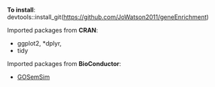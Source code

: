 **To install**:
devtools::install_git(https://github.com/JoWatson2011/geneEnrichment)

Imported packages from **CRAN**:
* ggplot2,
*dplyr,
* tidy

Imported packages from **BioConductor**:
* [GOSemSim](https://bioconductor.org/packages/release/bioc/html/GOSemSim.html)

